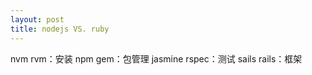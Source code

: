 ```yaml
---
layout: post
title: nodejs VS. ruby
---
```


nvm rvm：安装
npm gem：包管理
jasmine rspec：测试
sails rails：框架
